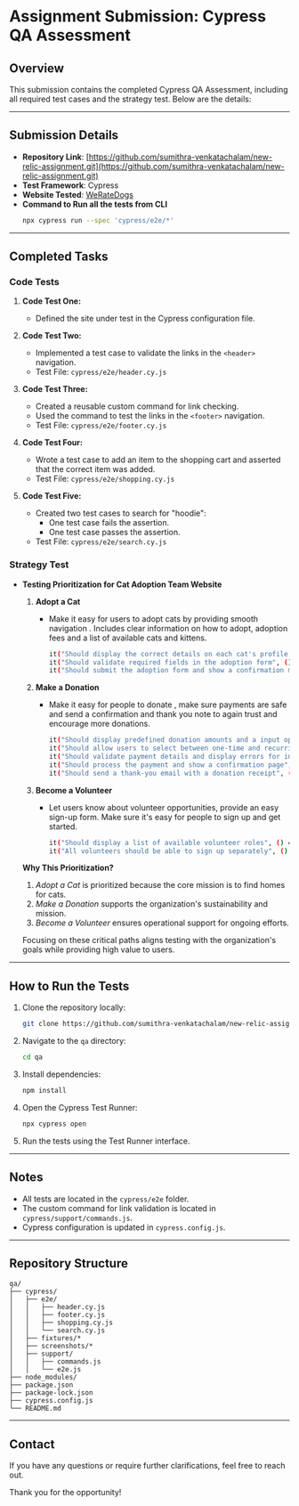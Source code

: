 # Assignment Submission: Cypress QA Assessment

## Overview
This submission contains the completed Cypress QA Assessment, including all required test cases and the strategy test. Below are the details:

---

## Submission Details
- **Repository Link**: [https://github.com/sumithra-venkatachalam/new-relic-assignment.git](https://github.com/sumithra-venkatachalam/new-relic-assignment.git)
- **Test Framework**: Cypress
- **Website Tested**: [WeRateDogs](https://weratedogs.com)
- **Command to Run all the tests from CLI**
  ```bash
  npx cypress run --spec 'cypress/e2e/*'
  ```
---

## Completed Tasks

### Code Tests

1. **Code Test One:**
   - Defined the site under test in the Cypress configuration file.

2. **Code Test Two:**
   - Implemented a test case to validate the links in the `<header>` navigation.
   - Test File: `cypress/e2e/header.cy.js`

3. **Code Test Three:**
   - Created a reusable custom command for link checking.
   - Used the command to test the links in the `<footer>` navigation.
   - Test File: `cypress/e2e/footer.cy.js`

4. **Code Test Four:**
   - Wrote a test case to add an item to the shopping cart and asserted that the correct item was added.
   - Test File: `cypress/e2e/shopping.cy.js`

5. **Code Test Five:**
   - Created two test cases to search for "hoodie":
     - One test case fails the assertion.
     - One test case passes the assertion.
   - Test File: `cypress/e2e/search.cy.js`

### Strategy Test
- **Testing Prioritization for Cat Adoption Team Website**
  1. **Adopt a Cat**
     - Make it easy for users to adopt cats by providing smooth navigation . Includes clear information on how to adopt,           adoption fees and a list of available cats and kittens.
       ```bash
       it("Should display the correct details on each cat's profile page", () => {});
       it("Should validate required fields in the adoption form", () => {});
       it("Should submit the adoption form and show a confirmation message", () => {});
       ```

  2. **Make a Donation**
     - Make it easy for people to donate , make sure payments are safe and send a confirmation and thank you note to again         trust and encourage more donations.
       ```bash
       it("Should display predefined donation amounts and a input option", () => {});
       it("Should allow users to select between one-time and recurring donations", () => {});
       it("Should validate payment details and display errors for invalid entries", () => {});
       it("Should process the payment and show a confirmation page", () => {});
       it("Should send a thank-you email with a donation receipt", () => {});
       ```

  3. **Become a Volunteer**
     - Let users know about volunteer opportunities, provide an easy sign-up form. Make sure it's easy for people to sign          up and get started.
       ```bash
       it("Should display a list of available volunteer roles", () => {});
       it("All volunteers should be able to sign up separately", () => {});
       ```

  **Why This Prioritization?**
  1. *Adopt a Cat* is prioritized because the core mission is to find homes for cats.
  2. *Make a Donation* supports the organization's sustainability and mission.
  3. *Become a Volunteer* ensures operational support for ongoing efforts.

  Focusing on these critical paths aligns testing with the organization's goals while providing high value to users.

---

## How to Run the Tests
1. Clone the repository locally:
   ```bash
   git clone https://github.com/sumithra-venkatachalam/new-relic-assignment.git
   ```
2. Navigate to the `qa` directory:
   ```bash
   cd qa
   ```
3. Install dependencies:
   ```bash
   npm install
   ```
4. Open the Cypress Test Runner:
   ```bash
   npx cypress open
   ```
5. Run the tests using the Test Runner interface.
---

## Notes
- All tests are located in the `cypress/e2e` folder.
- The custom command for link validation is located in `cypress/support/commands.js`.
- Cypress configuration is updated in `cypress.config.js`.

---

## Repository Structure
```
qa/
├── cypress/
│   ├── e2e/
│   │   ├── header.cy.js
│   │   ├── footer.cy.js
│   │   ├── shopping.cy.js
│   │   └── search.cy.js
│   ├── fixtures/*
│   ├── screenshots/*
│   ├── support/
│   │   ├── commands.js
│   │   └── e2e.js
├── node_modules/
├── package.json
├── package-lock.json
├── cypress.config.js
└── README.md
```

---

## Contact
If you have any questions or require further clarifications, feel free to reach out.

Thank you for the opportunity!
